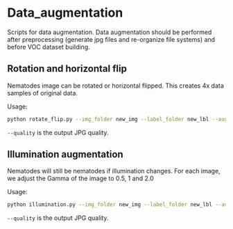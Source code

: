 # Data_augmentation

Scripts for data augmentation. Data augmentation should be performed after preprocessing (generate jpg files and re-organize file systems) and before VOC dataset building.

## Rotation and horizontal flip

Nematodes image can be rotated or horizontal flipped. This creates 4x data samples of original data.

Usage:

```bash
python rotate_flip.py --img_folder new_img --label_folder new_lbl --aug_img_folder aug_img --aug_label_folder aug_lbl --quality 95
```

`--quality` is the output JPG quality.

## Illumination augmentation

Nematodes will still be nematodes if illumination changes. For each image, we adjust the Gamma of the image to 0.5, 1 and 2.0

Usage:

```bash
python illumination.py --img_folder new_img --label_folder new_lbl --aug_img_folder aug_img --aug_label_folder aug_lbl --quality 95
```

`--quality` is the output JPG quality.
